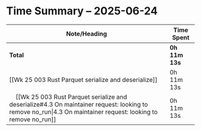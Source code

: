 # Time Summary – 2025-06-24

| Note/Heading | Time Spent |
|--------------|------------|
| **Total** | **0h 11m 13s** |
| [[Wk 25 003 Rust Parquet serialize and deserialize]] | 0h 11m 13s |
| &nbsp;&nbsp;&nbsp;&nbsp;[[Wk 25 003 Rust Parquet serialize and deserialize#4.3 On maintainer request: looking to remove no_run\|4.3 On maintainer request: looking to remove no_run]] | 0h 11m 13s |

